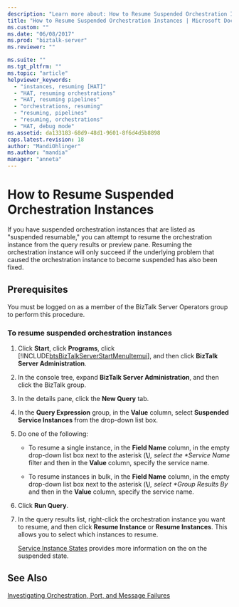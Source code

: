 ```yaml
---
description: "Learn more about: How to Resume Suspended Orchestration Instances"
title: "How to Resume Suspended Orchestration Instances | Microsoft Docs"
ms.custom: ""
ms.date: "06/08/2017"
ms.prod: "biztalk-server"
ms.reviewer: ""

ms.suite: ""
ms.tgt_pltfrm: ""
ms.topic: "article"
helpviewer_keywords: 
  - "instances, resuming [HAT]"
  - "HAT, resuming orchestrations"
  - "HAT, resuming pipelines"
  - "orchestrations, resuming"
  - "resuming, pipelines"
  - "resuming, orchestrations"
  - "HAT, debug mode"
ms.assetid: da133183-68d9-48d1-9601-8f6d4d5b8898
caps.latest.revision: 18
author: "MandiOhlinger"
ms.author: "mandia"
manager: "anneta"
---
```

# How to Resume Suspended Orchestration Instances
If you have suspended orchestration instances that are listed as "suspended resumable," you can attempt to resume the orchestration instance from the query results or preview pane. Resuming the orchestration instance will only succeed if the underlying problem that caused the orchestration instance to become suspended has also been fixed.  
  
## Prerequisites  
 You must be logged on as a member of the BizTalk Server Operators group to perform this procedure.  
  
### To resume suspended orchestration instances  
  
1. Click **Start**, click **Programs**, click [!INCLUDE[btsBizTalkServerStartMenuItemui](../includes/btsbiztalkserverstartmenuitemui-md.md)], and then click **BizTalk Server Administration**.  
  
2. In the console tree, expand **BizTalk Server Administration**, and then click the BizTalk group.  
  
3. In the details pane, click the **New Query** tab.  
  
4. In the **Query Expression** group, in the **Value** column, select **Suspended Service Instances** from the drop-down list box.  
  
5. Do one of the following:  
  
   - To resume a single instance, in the **Field Name** column, in the empty drop-down list box next to the asterisk (**\\**<em>), select the **Service Name</em>* filter and then in the **Value** column, specify the service name.  
  
   - To resume instances in bulk, in the **Field Name** column, in the empty drop-down list box next to the asterisk (**\\**<em>), select **Group Results By</em>* and then in the **Value** column, specify the service name.  
  
6. Click **Run Query**.  
  
7. In the query results list, right-click the orchestration instance you want to resume, and then click **Resume Instance** or **Resume Instances**. This allows you to select which instances to resume.  
  
    [Service Instance States](../core/service-instance-states.md) provides more information on the on the suspended state.  
  
## See Also  
 [Investigating Orchestration, Port, and Message Failures](../core/investigating-orchestration-port-and-message-failures.md)
